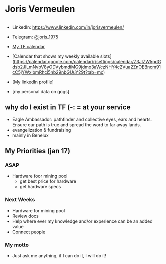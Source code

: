 # Joris Vermeulen
![]()

- LinkedIn: https://www.linkedin.com/in/jorisvermeulen/
- Telegram: [@joris_1975](https://t.me/joris_1975)


- [My TF calendar](https://calendar.google.com/calendar/r?tab=mc&pli=1&t=AKUaPmaHTWBUejzeEvV0o7X0jODvK8WHqPcrsRhJMzHmul3FDBps2kM530ysbz1cUoUjmoKOK6SG2sxudZCK72oT9uqJTOoN2w%3D%3D)
- [Calendar that shows my weekly available slots] (https://calendar.google.com/calendar/r/settings/calendar/Z3JlZW5pdGdsb2JlLmNvbV8yODVybmdiMG9jdmo3aWczNHY4c2Vua2ZnOEBncm91cC5jYWxlbmRhci5nb29nbGUuY29t?tab=mc)
- [My linkedIn profile]
- [my personal data on gogs]

## why do I exist in TF (-: = at your service

- Eagle Ambassador: pathfinder and collective eyes, ears and hearts. Ensure our path is true and spread the word to far away lands.
- evangelization & fundraising
- mainly in Benelux


## My Priorities (jan 17)

### ASAP

- Hardware foor mining pool
    - get best price for hardware
    - get hardware specs

### Next Weeks

- Hardware for mining pool
- Review docs
- Help where ever my knowledge and/or experience can be an added value
- Connect people

### My motto 
- Just ask me anything, if I can do it, I will do it!
   